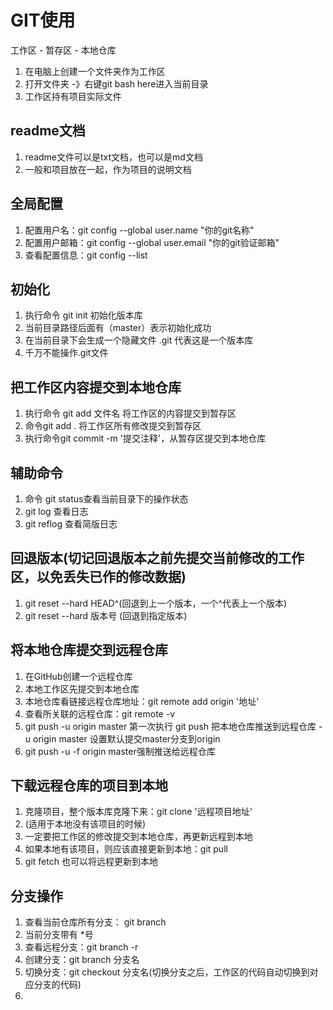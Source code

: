 # GIT使用

工作区 - 暂存区 - 本地仓库

1. 在电脑上创建一个文件夹作为工作区
2. 打开文件夹 -》右键git bash here进入当前目录
3. 工作区持有项目实际文件

## readme文档
1. readme文件可以是txt文档，也可以是md文档
2. 一般和项目放在一起，作为项目的说明文档

## 全局配置
1. 配置用户名：git config --global user.name "你的git名称"
2. 配置用户邮箱：git config --global user.email "你的git验证邮箱"
3. 查看配置信息：git config --list

## 初始化
1. 执行命令 git init 初始化版本库
2. 当前目录路径后面有（master）表示初始化成功
3. 在当前目录下会生成一个隐藏文件  .git  代表这是一个版本库
4. 千万不能操作.git文件

## 把工作区内容提交到本地仓库
1. 执行命令 git add 文件名  将工作区的内容提交到暂存区
2. 命令git add .  将工作区所有修改提交到暂存区
3. 执行命令git commit -m '提交注释'，从暂存区提交到本地仓库

## 辅助命令
1. 命令 git status查看当前目录下的操作状态
2. git log 查看日志
3. git reflog 查看简版日志

## 回退版本(切记回退版本之前先提交当前修改的工作区，以免丢失已作的修改数据)
1. git reset --hard HEAD^(回退到上一个版本，一个^代表上一个版本)
2. git reset --hard 版本号 (回退到指定版本)

## 将本地仓库提交到远程仓库
1. 在GitHub创建一个远程仓库
2. 本地工作区先提交到本地仓库
3. 本地仓库看链接远程仓库地址：git remote add origin '地址'
4. 查看所关联的远程仓库：git remote -v
5. git push -u origin master 第一次执行
	 git push 把本地仓库推送到远程仓库
	 -u origin master 设置默认提交master分支到origin
6. git push -u -f origin master强制推送给远程仓库

## 下载远程仓库的项目到本地
1. 克隆项目，整个版本库克隆下来：git clone '远程项目地址'
2. (适用于本地没有该项目的时候)
3. 一定要把工作区的修改提交到本地仓库，再更新远程到本地
4. 如果本地有该项目，则应该直接更新到本地：git pull
5. git fetch  也可以将远程更新到本地

## 分支操作
1. 查看当前仓库所有分支： git branch
2. 当前分支带有 *号
3. 查看远程分支：git branch -r
4. 创建分支：git branch 分支名
5. 切换分支：git checkout 分支名(切换分支之后，工作区的代码自动切换到对应分支的代码)
6. 